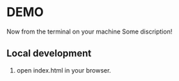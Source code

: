 # DEMO
Now from the terminal on your machine
Some discription!


## Local development
1. open index.html in your browser.